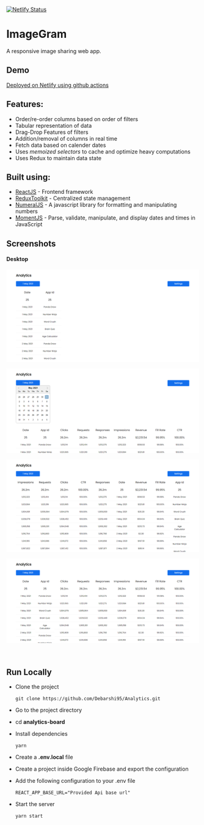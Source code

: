 [![Netlify Status](https://api.netlify.com/api/v1/badges/68632cdd-8aa7-4602-9a63-9b012588a8c3/deploy-status)](https://app.netlify.com/sites/debarshib-analytics/deploys)

# ImageGram

A responsive image sharing web app.

## Demo

[Deployed on Netlify using github actions](https://debarshib-analytics.netlify.app/)

## Features:

- Order/re-order columns based on order of filters
- Tabular representation of data
- Drag-Drop Features of filters
- Addition/removal of columns in real time
- Fetch data based on calender dates
- Uses _memoized selectors_ to cache and optimize heavy computations
- Uses Redux to maintain data state

## Built using:

- [ReactJS](https://reactjs.org/) - Frontend framework
- [ReduxToolkit](https://redux-toolkit.js.org/) - Centralized state management
- [NumeralJS](http://numeraljs.com/) - A javascript library for formatting and manipulating numbers
- [MomentJS](https://momentjs.com/) - Parse, validate, manipulate, and display dates and times in JavaScript

## Screenshots

#### Desktop

![Desktop-1](screenshots/default.png)

![Desktop-2](screenshots/calendar.png)

![Desktop-3](screenshots/reorder.png)

![Desktop-4](screenshots/all.png)

<br/>

## Run Locally

- Clone the project
  ```
  git clone https://github.com/Debarshi95/Analytics.git
  ```
- Go to the project directory
- cd **analytics-board**
- Install dependencies
  ```
  yarn
  ```
- Create a **.env.local** file
- Create a project inside Google Firebase and export the configuration
- Add the following configuration to your .env file

  ```
  REACT_APP_BASE_URL="Provided Api base url"
  ```

- Start the server
  ```
  yarn start
  ```
